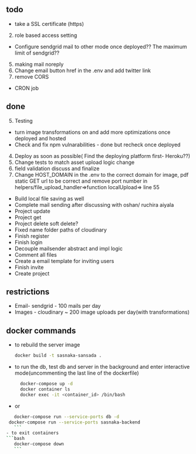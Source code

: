 ## todo
- take a SSL certificate (https)
2. role based access setting
- Configure sendgrid mail to other mode once deployed?? The maximum limit of sendgrid??
5. making mail noreply
6. Change email button href in the .env and add twitter link
8. remove CORS
- CRON job

## done
5. Testing
- turn image transformations on and add more optimizations once deployed and hosted
- Check and fix npm vulnarabilities - done but recheck once deployed
4. Deploy as soon as possible( Find the deploying platform first- Heroku??)
1. Change tests to match asset upload logic change
3. field validation discuss and finalize
7. Change HOST_DOMAIN in the .env to the correct domain for image, pdf static GET url to be correct and
 remove port number in helpers/file_upload_handler=>function localUpload=> line 55
- Build local file saving as well
- Complete mail sending after discussing with oshan/ ruchira aiyala
- Project update
- Project get
- Project delete soft delete?
- Fixed name folder paths of cloudinary
- Finish register
- Finish login
- Decouple mailsender abstract and impl logic
- Comment all files
- Create a email template for inviting users
- Finish invite
- Create project

## restrictions
- Email- sendgrid - 100 mails per day
- Images - cloudinary ~ 200 image uploads per day(with transformations)

## docker commands
- to rebuild the server image
	```bash
	docker build -t sasnaka-sansada .
	```
- to run the db, test db and server in the background and enter interactive mode(uncommenting the last line of the dockerfile)
  ```bash
	docker-compose up -d
	docker container ls
	docker exec -it <container_id> /bin/bash
	```
- or
 ```bash
	docker-compose run --service-ports db -d
  docker-compose run --service-ports sasnaka-backend
	```
- to exit containers
```bash
	docker-compose down
	```
